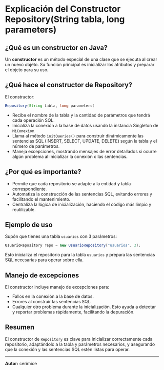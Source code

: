 # Explicación del Constructor Repository(String tabla, long parameters)

## ¿Qué es un constructor en Java?
Un **constructor** es un método especial de una clase que se ejecuta al crear un nuevo objeto. Su función principal es inicializar los atributos y preparar el objeto para su uso.

## ¿Qué hace el constructor de Repository?
El constructor:
```java
Repository(String tabla, long parameters)
```
- Recibe el nombre de la tabla y la cantidad de parámetros que tendrá cada operación SQL.
- Inicializa la conexión a la base de datos usando la instancia Singleton de `MiConexion`.
- Llama al método `initQueries()` para construir dinámicamente las sentencias SQL (INSERT, SELECT, UPDATE, DELETE) según la tabla y el número de parámetros.
- Maneja excepciones, mostrando mensajes de error detallados si ocurre algún problema al inicializar la conexión o las sentencias.

## ¿Por qué es importante?
- Permite que cada repositorio se adapte a la entidad y tabla correspondiente.
- Automatiza la construcción de las sentencias SQL, evitando errores y facilitando el mantenimiento.
- Centraliza la lógica de inicialización, haciendo el código más limpio y reutilizable.

## Ejemplo de uso
Supón que tienes una tabla `usuarios` con 3 parámetros:
```java
UsuarioRepository repo = new UsuarioRepository("usuarios", 3);
```
Esto inicializa el repositorio para la tabla `usuarios` y prepara las sentencias SQL necesarias para operar sobre ella.

## Manejo de excepciones
El constructor incluye manejo de excepciones para:
- Fallos en la conexión a la base de datos.
- Errores al construir las sentencias SQL.
- Cualquier otro problema durante la inicialización.
Esto ayuda a detectar y reportar problemas rápidamente, facilitando la depuración.

## Resumen
El constructor de `Repository` es clave para inicializar correctamente cada repositorio, adaptándolo a la tabla y parámetros necesarios, y asegurando que la conexión y las sentencias SQL estén listas para operar.

---

**Autor:** cerimice
